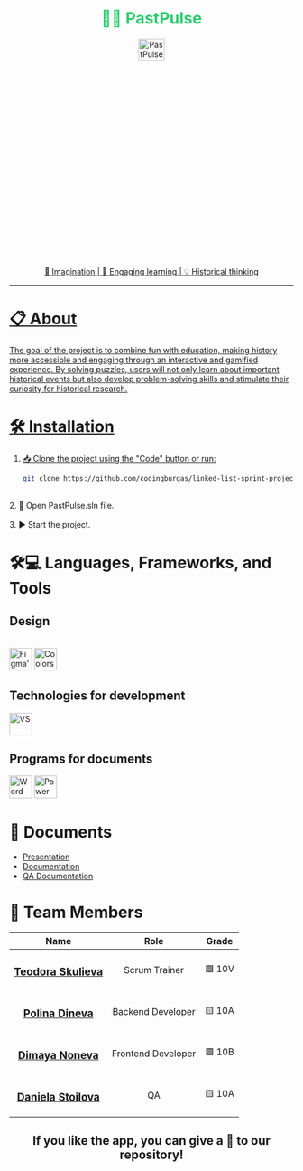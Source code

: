 <h1 align="center" style="color:#2ecc71"><b>🕵️‍♀️ PastPulse </b></h1>
<div align="center">
<a href=" rel="noopener">
<img width=30% height=10% src="https://media1.giphy.com/media/v1.Y2lkPTc5MGI3NjExdzA3bWc3dDBheWRtdHVtNWhucWFqajA3NmJuMXFwc2ZrZmFsMGlmdiZlcD12MV9pbnRlcm5hbF9naWZfYnlfaWQmY3Q9Zw/26DNhQrYY5BqsUKnS/giphy.gif" alt="PastPulse-logo">
</div>
<div align="center">
    <p>🧩 Imagination | 📜 Engaging learning | 💡 Historical thinking</p>
</div>

---

# 📋 About
The goal of the project is to combine fun with education, making history more accessible and engaging through an interactive and gamified experience. By solving puzzles, users will not only learn about important historical events but also develop problem-solving skills and stimulate their curiosity for historical research.  

# 🛠️ Installation
1. 📥 Clone the project using the "Code" button or run:
   ```bash
   git clone https://github.com/codingburgas/linked-list-sprint-project-pastpulse.git
<br>
2. 📂 Open PastPulse.sln file. <br><br>
3. ▶️ Start the project.

# 🛠️💻 Languages, Frameworks, and Tools
## Design
<br>
<div align="left">
  <img width="40" height="40" src="https://cdn-icons-png.flaticon.com/256/5968/5968705.png" alt="Figma's logo">
  <img width="40" height="40" src="https://img.icons8.com/?size=100&id=111021&format=png&color=000000" alt="Coolors's logo">
</div>

## Technologies for development
<div align="left">
  <img width="40" height="40" src="https://icons8.com/icon/ezj3zaVtImPg/visual-studio)](https://www.flaticon.com/free-icon/logo_15713436?term=visual+studio&page=1&position=27&origin=tag&related_id=15713436" alt="VS">
 
</div>

## Programs for documents
<div align="left">
  <img width="40" height="40" src="https://img.icons8.com/?size=100&id=117563&format=png&color=000000" alt="Word logo">
  <img width="40" height="40" src="https://img.icons8.com/?size=100&id=ifP93G7BXUhU&format=png&color=000000" alt="Power Point logo">
</div>

# 📁 Documents
+ [Presentation](./PastPulse/PastPulse/Documents/Documentation-PasPulse.docx)
+ [Documentation](./PastPulse/PastPulse/Documents/Documentation-PasPulse.docx)
+ [QA Documentation](./PastPulse/PastPulse/Documents/Documentation-PasPulse.docx)

# 👥 Team Members

| Name | Role | Grade |
| :---:   | :---: | :---: |
| <h3><a href = "https://github.com/TDSkulieva22">Teodora Skulieva</a></h3> | Scrum Trainer  |🟩 10V |
| <h3><a href = "https://github.com/PDDineva22">Polina Dineva</a></h3> |  Backend Developer  |🟨 10A |
| <h3><a href = "https://github.com/DHNoneva22">Dimaya Noneva</a></h3> |  Frontend Developer  |🟥 10B |
| <h3><a href = "https://github.com/DDStoilova22">Daniela Stoilova</a></h3> |  QA  |🟨 10A |

<h2 align="center">
 If you like the app, you can give a 🌟 to our repository!
</h2>
